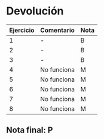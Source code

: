 # Devolución

| Ejercicio | Comentario  | Nota |
| --------- | ----------- | ---- |
| 1         | -           | B    |
| 2         | -           | B    |
| 3         | -           | B    |
| 4         | No funciona | M    |
| 5         | No funciona | M    |
| 6         | No funciona | M    |
| 7         | No funciona | M    |
| 8         | No funciona | M    |

## Nota final: **P**
